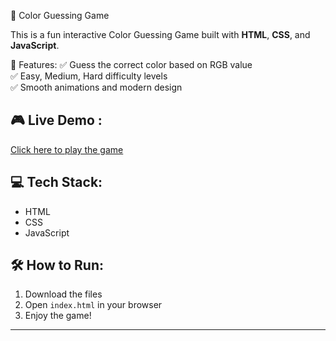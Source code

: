  🎨 Color Guessing Game

This is a fun interactive Color Guessing Game built with **HTML**, **CSS**, and **JavaScript**.

 🚀 Features:
✅ Guess the correct color based on RGB value  
✅ Easy, Medium, Hard difficulty levels    
✅ Smooth animations and modern design  

## 🎮 Live Demo :
[Click here to play the game](https://MeghanaKesireddy.github.io/color-guess-game/)   

## 💻 Tech Stack:
- HTML  
- CSS  
- JavaScript  

## 🛠 How to Run:
1. Download the files  
2. Open `index.html` in your browser  
3. Enjoy the game!  

---

